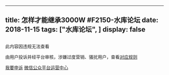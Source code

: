 
---
title:  怎样才能继承3000W #F2150-水库论坛
date: 2018-11-15
tags: ["水库论坛", ]
display: false
---


## 
此内容因违规无法查看

由用户投诉并经平台审核，涉嫌过度营销、骚扰用户，查看[对应规则](http://mp.weixin.qq.com/mp/opshowpage?action=oplaw&amp;id=26&amp;t=operation/faq_index#wechat_redirect)


[我要申诉](http://mp.weixin.qq.com/s?__biz=MjM5NDAwMTA2MA==&mid=224557261&idx=1&sn=567225495aa2663d2e693f9f53b16c16#wechat_redirect)
[微信公众平台运营中心](http://mp.weixin.qq.com/mp/opshowpage?action=main#wechat_redirect)

